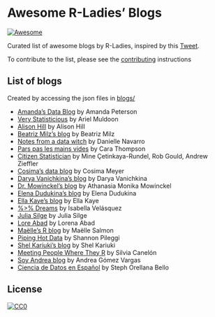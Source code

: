 
<!-- README.md is generated from README.Rmd. Please edit that file -->

# Awesome R-Ladies’ Blogs

<!-- badges: start -->

[![Awesome](https://awesome.re/badge.svg)](https://awesome.re)
<!-- badges: end -->

Curated list of awesome blogs by R-Ladies, inspired by this
[Tweet](https://twitter.com/WeAreRLadies/status/1362021673239785473).

To contribute to the list, please see the
[contributing](CONTRIBUTING.md) instructions

## List of blogs

Created by accessing the json files in [blogs/](blogs/)

  - [Amanda’s Data Blog](amanda.rbind.io) by Amanda Peterson
  - [Very Statisticious](https://aosmith.rbind.io) by Ariel Muldoon
  - [Alison Hill](https://www.apreshill.com) by Alison Hill
  - [Beatriz Milz’s blog](https://beatrizmilz.com/) by Beatriz Milz
  - [Notes from a data witch](https://blog.djnavarro.net/) by Danielle
    Navarro
  - [Pars pas les mains vides](https://cararthompson.com/blog) by Cara
    Thompson
  - [Citizen Statistician](citizen-statistician.org) by Mine
    Çetinkaya-Rundel, Rob Gould, Andrew Zieffler
  - [Cosima’s data blog](https://cosimameyer.rbind.io/) by Cosima Meyer
  - [Darya Vanichkina’s blog](https://daryavanichkina.com/posts/) by
    Darya Vanichkina
  - [Dr. Mowinckel’s blog](https://drmowinckels.io) by Athanasia Monika
    Mowinckel
  - [Elena Dudukina’s blog](https://elenadudukina.com) by Elena Dudukina
  - [Ella Kaye’s blog](https://ellakaye.rbind.io) by Ella Kaye
  - [%\>% Dreams](https://ivelasq.rbind.io/) by Isabella Velásquez
  - [Julia Silge](https://juliasilge.com/) by Julia Silge
  - [Lore Abad](https://loreabad6.github.io/) by Lorena Abad
  - [Maëlle’s R blog](https://masalmon.eu/) by Maëlle Salmon
  - [Piping Hot Data](https://www.pipinghotdata.com) by Shannon Pileggi
  - [Shel Kariuki’s blog](https://shelkariuki.netlify.app/) by Shel
    Kariuki
  - [Meeting People Where They R](https://silvia.rbind.io/) by Silvia
    Canelón
  - [Soy Andrea blog](https://soyandrea.netlify.app/) by Andrea Gómez
    Vargas
  - [Ciencia de Datos en Español](https://sporella.xyz) by Steph
    Orellana Bello

## License

[![CC0](https://upload.wikimedia.org/wikipedia/commons/6/69/CC0_button.svg)](https://creativecommons.org/publicdomain/zero/1.0/)
